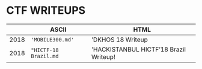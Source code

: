 # CTF WRITEUPS


|                |ASCII                          |HTML                         |
|----|-------------------------------|------------------------------------------|
|2018|`'MOBILE300.md'`            |'DKHOS 18 Writeup                            |
|2018|`"HICTF-18 Brazil.md`       |'HACKISTANBUL HICTF’18 Brazil Writeup!       |
